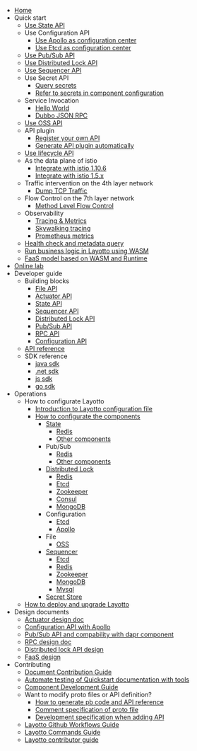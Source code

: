 - [Home](/en/README.md)
- Quick start
  - [Use State API](en/start/state/start.md)
  - Use Configuration API
    - [Use Apollo as configuration center](en/start/configuration/start-apollo.md)
    - [Use Etcd as configuration center](en/start/configuration/start.md)
  - [Use Pub/Sub API](en/start/pubsub/start.md)
  - [Use Distributed Lock API](en/start/lock/start.md)
  - [Use Sequencer API](en/start/sequencer/start.md)
  - Use Secret API
    - [Query secrets](en/start/secret/start.md)
    - [Refer to secrets in component configuration](en/start/secret/secret_ref.md)
  - Service Invocation
    - [Hello World](en/start/rpc/helloworld.md)
    - [Dubbo JSON RPC](en/start/rpc/dubbo_json_rpc.md)    
  - [Use OSS API](en/start/oss/start.md)
  - API plugin
    - [Register your own API](en/start/api_plugin/helloworld.md)
    - [Generate API plugin automatically](en/start/api_plugin/generate.md)
  <!--quickstart_generator-->  
  - [Use lifecycle API](en/start/lifecycle/start) 
  - As the data plane of istio
    - [Integrate with istio 1.10.6](en/start/istio/)
    - [Integrate with istio 1.5.x](en/start/istio/start.md)
  - Traffic intervention on the 4th layer network
    - [Dump TCP Traffic](en/start/network_filter/tcpcopy.md)
  - Flow Control on the 7th layer network
    - [Method Level Flow Control](en/start/stream_filter/flow_control.md)
  - Observability
    - [Tracing & Metrics](en/start/trace/trace.md)
    - [Skywalking tracing](en/start/trace/skywalking.md)
    - [Prometheus metrics](en/start/trace/prometheus.md)
  - [Health check and metadata query](en/start/actuator/start.md)
  - [Run business logic in Layotto using WASM](en/start/wasm/start.md)
  - [FaaS model based on WASM and Runtime](en/start/faas/start.md)
- [Online lab](en/start/lab.md)  
- Developer guide
  - Building blocks
    - [File API](en/building_blocks/file/file.md)
    - [Actuator API](en/building_blocks/actuator/actuator.md)
    - [State API](en/building_blocks/state/reference.md)
    - [Sequencer API](en/building_blocks/sequencer/reference.md)
    - [Distributed Lock API](en/building_blocks/lock/reference.md)
    - [Pub/Sub API](en/building_blocks/pubsub/reference.md)
    - [RPC API](en/building_blocks/rpc/reference.md)    
    - [Configuration API](en/building_blocks/configuration/reference.md)
  - [API reference](en/api_reference/README)
  - SDK reference
    - [java sdk](https://github.com/layotto/java-sdk)
    - [.net sdk](https://github.com/layotto/dotnet-sdk)
    - [js sdk](https://github.com/layotto/js-sdk)
    - [go sdk](en/sdk_reference/go/start.md)
- Operations
  - How to configurate Layotto
    - [Introduction to Layotto configuration file](en/configuration/overview.md)  
    - [How to configurate the components](en/component_specs/overview.md)
      - [State](en/component_specs/state/common.md)
        - [Redis](en/component_specs/state/redis.md)
        - [Other components](en/component_specs/state/others.md)
      - Pub/Sub
        - [Redis](en/component_specs/pubsub/redis.md)
        - [Other components](en/component_specs/pubsub/others.md)
      - [Distributed Lock](en/component_specs/lock/common.md)
        - [Redis](en/component_specs/lock/redis.md)  
        - [Etcd](en/component_specs/lock/etcd.md)
        - [Zookeeper](en/component_specs/lock/zookeeper.md)
        - [Consul](en/component_specs/lock/consul.md)
        - [MongoDB](en/component_specs/lock/mongo.md)
      - Configuration
        - [Etcd](en/component_specs/configuration/etcd.md)
        - [Apollo](en/component_specs/configuration/apollo.md)
      - File
        - [OSS](en/component_specs/file/oss.md)
      - [Sequencer](en/component_specs/sequencer/common.md)
        - [Etcd](en/component_specs/sequencer/etcd.md)
        - [Redis](en/component_specs/sequencer/redis.md)
        - [Zookeeper](en/component_specs/sequencer/zookeeper.md)
        - [MongoDB](en/component_specs/sequencer/mongo.md)
        - [Mysql](en/component_specs/sequencer/mysql.md)
      - [Secret Store](en/component_specs/secret/common.md)
  - [How to deploy and upgrade Layotto](en/operation/)
- Design documents
  - [Actuator design doc](en/design/actuator/actuator-design-doc.md)
  - [Configuration API with Apollo](en/design/configuration/configuration-api-with-apollo.md)
  - [Pub/Sub API and compability with dapr component](en/design/pubsub/pubsub-api-and-compability-with-dapr-component.md)
  - [RPC design doc](en/design/rpc/rpc-design-doc.md)
  - [Distributed lock API design](en/design/lock/lock-api-design.md)
  - [FaaS design](en/design/faas/faas-poc-design.md)
- Contributing
  - [Document Contribution Guide](en/development/contributing-doc.md)
  - [Automate testing of Quickstart documentation with tools](en/development/test-quickstart.md)
  - [Component Development Guide](en/development/developing-component.md)
  - Want to modify proto files or API definition?
    - [How to generate pb code and API reference](en/api_reference/how_to_generate_api_doc.md)
    - [Comment specification of proto file](en/api_reference/comment_spec_of_proto.md)
    - [Development specification when adding API](en/development/developing-api.md)
  - [Layotto Github Workflows Guide](en/development/github-workflows.md)
  - [Layotto Commands Guide](en/development/commands.md)
  - [Layotto contributor guide](en/development/CONTRIBUTING.md)

